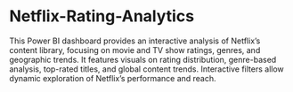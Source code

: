 # Netflix-Rating-Analytics
This Power BI dashboard provides an interactive analysis of Netflix’s content library, focusing on movie and TV show ratings, genres, and geographic trends. It features visuals on rating distribution, genre-based analysis, top-rated titles, and global content trends. Interactive filters allow dynamic exploration of Netflix’s performance and reach.
